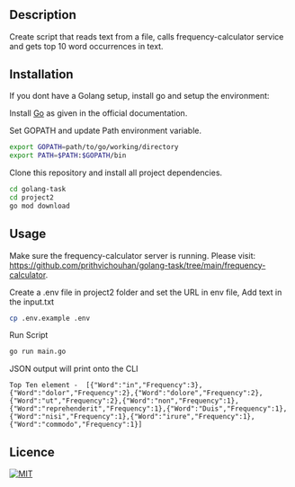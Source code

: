 # 

## Description
Create script that reads text from a file, calls frequency-calculator service and gets top 10 word occurrences in text.

## Installation
If you dont have a Golang setup, install go and setup the environment: 

Install [Go](https://go.dev/doc/install) as given in the official documentation.

Set GOPATH and update Path environment variable.

```bash
export GOPATH=path/to/go/working/directory
export PATH=$PATH:$GOPATH/bin
```

Clone this repository and install all project dependencies.

```bash
cd golang-task
cd project2
go mod download
```

## Usage
Make sure the frequency-calculator server is running. Please visit: https://github.com/prithvichouhan/golang-task/tree/main/frequency-calculator.

Create a .env file in project2 folder and set the URL in env file, Add text in the input.txt

```bash
cp .env.example .env
```

Run Script

```bash
go run main.go
```

JSON output will print onto the CLI

```
Top Ten element -  [{"Word":"in","Frequency":3},{"Word":"dolor","Frequency":2},{"Word":"dolore","Frequency":2},{"Word":"ut","Frequency":2},{"Word":"non","Frequency":1},{"Word":"reprehenderit","Frequency":1},{"Word":"Duis","Frequency":1},{"Word":"nisi","Frequency":1},{"Word":"irure","Frequency":1},{"Word":"commodo","Frequency":1}]
```

## Licence
[![MIT](https://img.shields.io/badge/License-MIT-yellow.svg)](https://opensource.org/licenses/MIT)